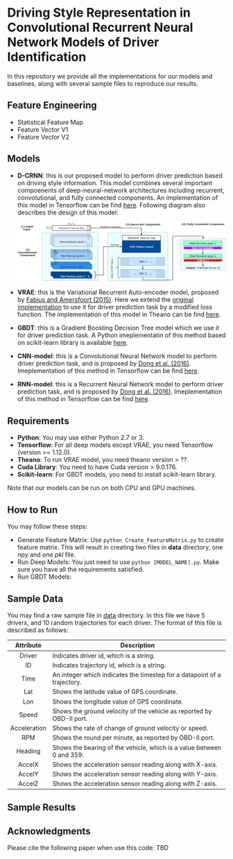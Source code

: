 # Driving Style Representation in Convolutional Recurrent Neural Network Models of Driver Identification

In this repository we provide all the implementations for our models and baselines, along with several sample files to reproduce our results.

## Feature Engineering 
* Statistical Feature Map
* Feature Vector V1
* Feature Vector V2

## Models
* __D-CRNN__: this is our proposed model to perform driver prediction based on driving style information. This model combines several important compoenents of deep-neural-network architectures including recurrent, convolutional, and fully connected components. An implementation of this model in Tensorflow can be find [here](#). Following diagram also describes the design of this model: <center><img src="/files/D-CRNN_2.png" width="1100"></center>

* __VRAE__: this is the Variational Recurrent Auto-encoder model, proposed by [Fabius and Amersfoort (2015)](https://arxiv.org/abs/1412.6581). Here we extend the [original implementation](https://github.com/y0ast/Variational-Recurrent-Autoencoder) to use it for driver prediction task by a modified loss function. The implementation of this model in Theano can be find [here](#). 

* __GBDT__: this is a Gradient Boosting Decision Tree model which we use it for driver prediction task. A Python imeplementatin of this method based on scikit-learn library is available [here](#). 

* __CNN-model__: this is a Convolutional Neural Network model to perform driver prediction task, and is proposed by [Dong et al. (2016)](https://arxiv.org/abs/1607.03611). Imeplementation of this method in Tensorflow can be find [here](#). 

* __RNN-model__: this is a Recurrent Neural Network model to perform driver prediction task, and is proposed by [Dong et al. (2016)](https://arxiv.org/abs/1607.03611). Imeplementation of this method in Tensorflow can be find [here](#). 

## Requirements
* __Python__: You may use either Python 2.7 or 3. 
* __Tensorflow__: For all deep models except VRAE, you need Tensorflow (version >= 1.12.0). 
* __Theano__: To run VRAE model, you need theano version > ??. 
* __Cuda Library__: You need to have Cuda version > 9.0.176. 
* __Scikit-learn__: For GBDT models, you need to install scikit-learn library. 

Note that our models can be run on both CPU and GPU machines. 

## How to Run
You may follow these steps: 
* Generate Feature Matrix: Use ```python Create_FeatureMatrix.py``` to create feature matrix. This will result in creating two files in __data__ directory, one _npy_ and one _pkl_ file. 
* Run Deep Models: You just need to use ```python [MODEL_NAME].py```. Make sure you have all the requirements satisfied. 
* Run GBDT Models: 

## Sample Data
You may find a raw sample file in [data](https://github.com/sobhan-moosavi/DCRNN/tree/master/data) directory. In this file we have 5 drivers, and 10 random trajectories for each driver. The format of this file is described as follows: 

| Attribute | Description |
|:---------:|-------------|
|Driver| Indicates driver id, which is a string. |
|ID| Indicates trajectory id, which is a string. |
|Time| An integer which indicates the timestep for a datapoint of a trajectory. |
|Lat| Shows the latitude value of GPS coordinate. |
|Lon| Shows the longitude value of GPS coordinate. |
|Speed| Shows the ground velocity of the vehicle as reported by OBD-II port. |
|Acceleration| Shows the rate of change of ground velocity or speed. |
|RPM| Shows the round per minute, as reported by OBD-II port. |
|Heading| Shows the bearing of the vehicle, which is a value between 0 and 359. |
|AccelX| Shows the acceleration sensor reading along with X-axis. |
|AccelY| Shows the acceleration sensor reading along with Y-axis. |
|AccelZ| Shows the acceleration sensor reading along with Z-axis. |


## Sample Results

## Acknowledgments 
Please cite the following paper when use this code: TBD
